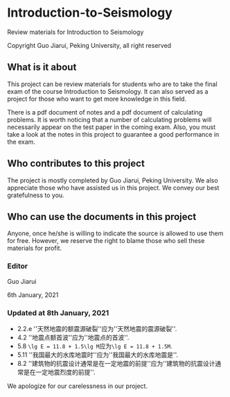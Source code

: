 # Introduction-to-Seismology
Review materials for Introduction to Seismology

Copyright Guo Jiarui, Peking University, all right reserved

## What is it about
This project can be review materials for students who are to take the final exam of the course Introduction to Seismology. It can also served as a project for those who want to get more knowledge in this field. 

There is a pdf document of notes and a pdf document of calculating problems. It is worth noticing that a number of calculating problems will necessarily appear on the test paper in the coming exam. Also, you must take a look at the notes in this project to guarantee a good performance in the exam. 

## Who contributes to this project
The project is mostly completed by Guo Jiarui, Peking University. We also appreciate those who have assisted us in this project. We convey our best gratefulness to you. 

## Who can use the documents in this project
Anyone, once he/she is willing to indicate the source is allowed to use them for free. However, we reserve the right to blame those who sell these materials for profit. 


### Editor
Guo Jiarui

6th January, 2021

### Updated at 8th January, 2021
* 2.2.e ''天然地震的额震源破裂''应为''天然地震的震源破裂''. 
* 4.2 ''地震点额首波''应为''地震点的首波''.
* 5.8 `\lg E = 11.8 + 1.5\lg M`应为`\lg E = 11.8 + 1.5M`.
* 5.11 ''我国最大的水库地震时''应为''我国最大的水库地震是''.
* 8.2 ''建筑物的抗震设计通常是在一定地震的前提''应为''建筑物的抗震设计通常是在一定地震烈度的前提''.

We apologize for our carelessness in our project. 
